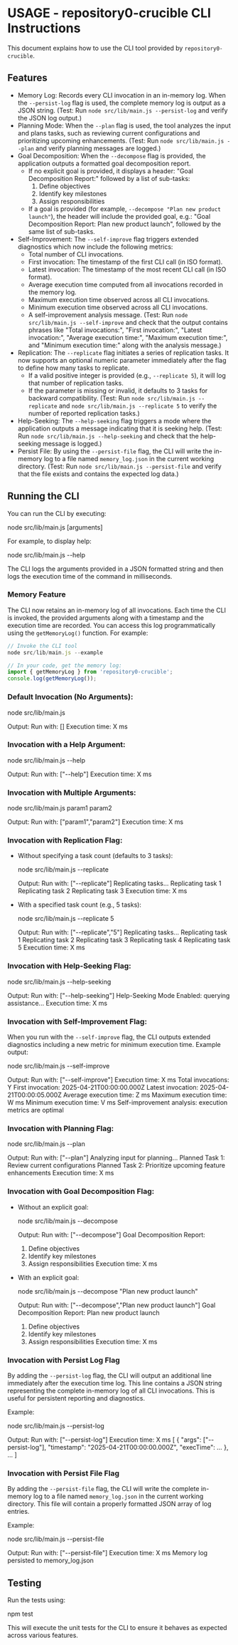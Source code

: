 # USAGE - repository0-crucible CLI Instructions

This document explains how to use the CLI tool provided by `repository0-crucible`.

## Features

- Memory Log: Records every CLI invocation in an in-memory log. When the `--persist-log` flag is used, the complete memory log is output as a JSON string. (Test: Run `node src/lib/main.js --persist-log` and verify the JSON log output.)
- Planning Mode: When the `--plan` flag is used, the tool analyzes the input and plans tasks, such as reviewing current configurations and prioritizing upcoming enhancements. (Test: Run `node src/lib/main.js --plan` and verify planning messages are logged.)
- Goal Decomposition: When the `--decompose` flag is provided, the application outputs a formatted goal decomposition report.
  - If no explicit goal is provided, it displays a header: "Goal Decomposition Report:" followed by a list of sub-tasks:
    1. Define objectives
    2. Identify key milestones
    3. Assign responsibilities
  - If a goal is provided (for example, `--decompose "Plan new product launch"`), the header will include the provided goal, e.g.: "Goal Decomposition Report: Plan new product launch", followed by the same list of sub-tasks.
- Self-Improvement: The `--self-improve` flag triggers extended diagnostics which now include the following metrics:
  - Total number of CLI invocations.
  - First invocation: The timestamp of the first CLI call (in ISO format).
  - Latest invocation: The timestamp of the most recent CLI call (in ISO format).
  - Average execution time computed from all invocations recorded in the memory log.
  - Maximum execution time observed across all CLI invocations.
  - Minimum execution time observed across all CLI invocations.
  - A self-improvement analysis message.
  (Test: Run `node src/lib/main.js --self-improve` and check that the output contains phrases like "Total invocations:", "First invocation:", "Latest invocation:", "Average execution time:", "Maximum execution time:", and "Minimum execution time:" along with the analysis message.)
- Replication: The `--replicate` flag initiates a series of replication tasks. It now supports an optional numeric parameter immediately after the flag to define how many tasks to replicate.
  - If a valid positive integer is provided (e.g., `--replicate 5`), it will log that number of replication tasks.
  - If the parameter is missing or invalid, it defaults to 3 tasks for backward compatibility.
  (Test: Run `node src/lib/main.js --replicate` and `node src/lib/main.js --replicate 5` to verify the number of reported replication tasks.)
- Help-Seeking: The `--help-seeking` flag triggers a mode where the application outputs a message indicating that it is seeking help. (Test: Run `node src/lib/main.js --help-seeking` and check that the help-seeking message is logged.)
- Persist File: By using the `--persist-file` flag, the CLI will write the in-memory log to a file named `memory_log.json` in the current working directory. (Test: Run `node src/lib/main.js --persist-file` and verify that the file exists and contains the expected log data.)

## Running the CLI

You can run the CLI by executing:

  node src/lib/main.js [arguments]

For example, to display help:

  node src/lib/main.js --help

The CLI logs the arguments provided in a JSON formatted string and then logs the execution time of the command in milliseconds.

### Memory Feature

The CLI now retains an in-memory log of all invocations. Each time the CLI is invoked, the provided arguments along with a timestamp and the execution time are recorded. You can access this log programmatically using the `getMemoryLog()` function. For example:

```js
// Invoke the CLI tool
node src/lib/main.js --example

// In your code, get the memory log:
import { getMemoryLog } from 'repository0-crucible';
console.log(getMemoryLog());
```

### Default Invocation (No Arguments):

  node src/lib/main.js

  Output:
  Run with: []
  Execution time: X ms

### Invocation with a Help Argument:

  node src/lib/main.js --help

  Output:
  Run with: ["--help"]
  Execution time: X ms

### Invocation with Multiple Arguments:

  node src/lib/main.js param1 param2

  Output:
  Run with: ["param1","param2"]
  Execution time: X ms

### Invocation with Replication Flag:

- Without specifying a task count (defaults to 3 tasks):

  node src/lib/main.js --replicate

  Output:
  Run with: ["--replicate"]
  Replicating tasks...
  Replicating task 1
  Replicating task 2
  Replicating task 3
  Execution time: X ms

- With a specified task count (e.g., 5 tasks):

  node src/lib/main.js --replicate 5

  Output:
  Run with: ["--replicate","5"]
  Replicating tasks...
  Replicating task 1
  Replicating task 2
  Replicating task 3
  Replicating task 4
  Replicating task 5
  Execution time: X ms

### Invocation with Help-Seeking Flag:

  node src/lib/main.js --help-seeking

  Output:
  Run with: ["--help-seeking"]
  Help-Seeking Mode Enabled: querying assistance...
  Execution time: X ms

### Invocation with Self-Improvement Flag:

When you run with the `--self-improve` flag, the CLI outputs extended diagnostics including a new metric for minimum execution time. Example output:

  node src/lib/main.js --self-improve

  Output:
  Run with: ["--self-improve"]
  Execution time: X ms
  Total invocations: Y
  First invocation: 2025-04-21T00:00:00.000Z
  Latest invocation: 2025-04-21T00:00:05.000Z
  Average execution time: Z ms
  Maximum execution time: W ms
  Minimum execution time: V ms
  Self-improvement analysis: execution metrics are optimal

### Invocation with Planning Flag:

  node src/lib/main.js --plan

  Output:
  Run with: ["--plan"]
  Analyzing input for planning...
  Planned Task 1: Review current configurations
  Planned Task 2: Prioritize upcoming feature enhancements
  Execution time: X ms

### Invocation with Goal Decomposition Flag:

- Without an explicit goal:

  node src/lib/main.js --decompose

  Output:
  Run with: ["--decompose"]
  Goal Decomposition Report:
  1. Define objectives
  2. Identify key milestones
  3. Assign responsibilities
  Execution time: X ms

- With an explicit goal:

  node src/lib/main.js --decompose "Plan new product launch"

  Output:
  Run with: ["--decompose","Plan new product launch"]
  Goal Decomposition Report: Plan new product launch
  1. Define objectives
  2. Identify key milestones
  3. Assign responsibilities
  Execution time: X ms

### Invocation with Persist Log Flag

By adding the `--persist-log` flag, the CLI will output an additional line immediately after the execution time log. This line contains a JSON string representing the complete in-memory log of all CLI invocations. This is useful for persistent reporting and diagnostics.

Example:

  node src/lib/main.js --persist-log

  Output:
  Run with: ["--persist-log"]
  Execution time: X ms
  [ { "args": ["--persist-log"], "timestamp": "2025-04-21T00:00:00.000Z", "execTime": ... }, ... ]

### Invocation with Persist File Flag

By adding the `--persist-file` flag, the CLI will write the complete in-memory log to a file named `memory_log.json` in the current working directory. This file will contain a properly formatted JSON array of log entries.

Example:

  node src/lib/main.js --persist-file

  Output:
  Run with: ["--persist-file"]
  Execution time: X ms
  Memory log persisted to memory_log.json

## Testing

Run the tests using:

  npm test

This will execute the unit tests for the CLI to ensure it behaves as expected across various features.
